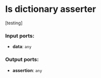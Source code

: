 # Is dictionary asserter

[testing]

### Input ports:

* __data__: `any`


### Output ports:

* __assertion__: `any`



